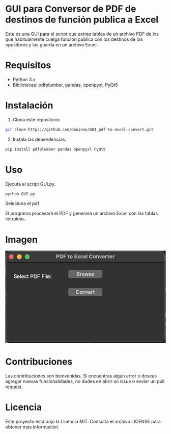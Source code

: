 # GUI para Conversor de PDF de destinos de función publica a Excel

Este es una GUI para el script que extrae tablas de un archivo PDF de los que habitualmente cuelga función publica con los destinos de los opositores y las guarda en un archivo Excel.

# Requisitos
- Python 3.x
- Bibliotecas: pdfplumber, pandas, openpyxl, PyQt5

# Instalación
1. Clona este repositorio:
```bash 
git clone https://github.com/dmuinoo/GUI_pdf-to-excel-convert.git
```
2. Instala las dependencias:
```bash
pip install pdfplumber pandas openpyxl PyQt5
```
# Uso
Ejecuta el script GUI.py.

```python
python GUI.py
```

Seleciona el pdf

El programa procesará el PDF y generará un archivo Excel con las tablas extraídas.

# Imagen

![Imagen de la GUI del programa](https://github.com/dmuinoo/GUI_pdf-to-excel-convert/blob/d6a7cef56aafa1bd210c9038de6631a587c63dca/GUI_photo.png)


# Contribuciones
Las contribuciones son bienvenidas. Si encuentras algún error o deseas agregar nuevas funcionalidades, no dudes en abrir un issue o enviar un pull request.

# Licencia
Este proyecto está bajo la Licencia MIT. Consulta el archivo LICENSE para obtener más información.
